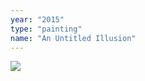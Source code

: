 ```yaml
---
year: "2015"
type: "painting"
name: "An Untitled Illusion"
---
```

![](/Painting_Drawing2015/AnUntitledIllusion,2015.jpg)  
